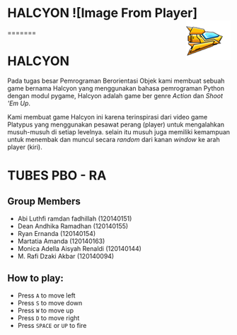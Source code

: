 # HALCYON ![Image From Player]<img src="assets/player.png" align="right" />

=======
# HALCYON
Pada tugas besar Pemrograman Berorientasi Objek kami membuat sebuah game bernama Halcyon yang menggunakan bahasa pemrograman Python dengan modul pygame, Halcyon adalah game ber genre _Action_ dan _Shoot 'Em Up_.

Kami membuat game Halcyon ini karena terinspirasi dari video game Platypus yang menggunakan pesawat perang (player) untuk mengalahkan musuh-musuh di setiap levelnya. selain itu musuh juga memiliki kemampuan untuk menembak dan muncul secara _random_ dari kanan _window_ ke arah player (kiri). 
# TUBES PBO - RA
## Group Members
- Abi Luthfi ramdan fadhillah (120140151)
- Dean Andhika Ramadhan (120140155)
- Ryan Ernanda (120140154)
- Martatia Amanda (120140163)
- Monica Adella Aisyah Renaldi (120140144)
- M. Rafi Dzaki Akbar (120140094)
## How to play:
- Press `A` to move left
- Press `S` to move down
- Press `W` to move up
- Press `D` to move right
- Press `SPACE` or `UP` to fire
